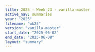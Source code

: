 ```yaml
---
title: 2025 - Week 23 - vanilla-master
active_nav: summaries
year: "2025"
filename: "wk23"
version: "vanilla-master"
start_date: "2025-06-02"
end_date: "2025-06-08"
layout: "summary"
---
```


